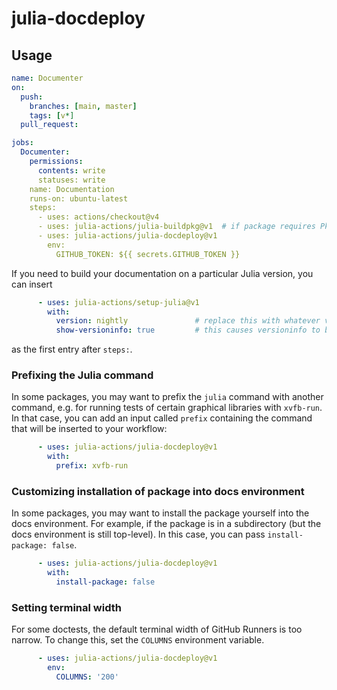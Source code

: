 # julia-docdeploy

## Usage
```yaml
name: Documenter
on:
  push:
    branches: [main, master]
    tags: [v*]
  pull_request:

jobs:
  Documenter:
    permissions:
      contents: write
      statuses: write
    name: Documentation
    runs-on: ubuntu-latest
    steps:
      - uses: actions/checkout@v4
      - uses: julia-actions/julia-buildpkg@v1  # if package requires Pkg.build()
      - uses: julia-actions/julia-docdeploy@v1
        env:
          GITHUB_TOKEN: ${{ secrets.GITHUB_TOKEN }}
```

If you need to build your documentation on a particular Julia version, you can insert

```yaml
      - uses: julia-actions/setup-julia@v1
        with:
          version: nightly               # replace this with whatever version you need
          show-versioninfo: true         # this causes versioninfo to be printed to the action log
```

as the first entry after `steps:`.

### Prefixing the Julia command

In some packages, you may want to prefix the `julia` command with another command, e.g. for running tests of certain graphical libraries with `xvfb-run`.
In that case, you can add an input called `prefix` containing the command that will be inserted to your workflow:

```yaml
      - uses: julia-actions/julia-docdeploy@v1
        with:
          prefix: xvfb-run
```

### Customizing installation of package into docs environment

In some packages, you may want to install the package yourself into the docs environment. For example, if the package is in a subdirectory (but the docs environment is still top-level). In this case, you can pass `install-package: false`.

```yaml
      - uses: julia-actions/julia-docdeploy@v1
        with:
          install-package: false
```

### Setting terminal width

For some doctests, the default terminal width of GitHub Runners is too narrow.
To change this, set the `COLUMNS` environment variable.

```yaml
      - uses: julia-actions/julia-docdeploy@v1
        env:
          COLUMNS: '200'
```
